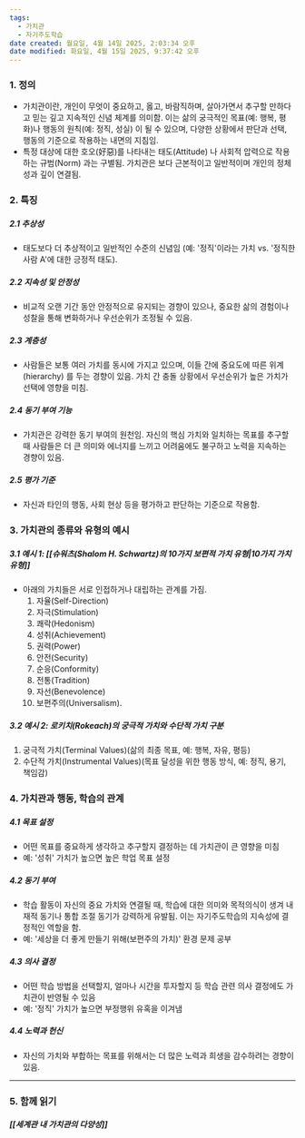 ```yaml
---
tags:
  - 가치관
  - 자기주도학습
date created: 월요일, 4월 14일 2025, 2:03:34 오후
date modified: 화요일, 4월 15일 2025, 9:37:42 오후
---
```

### 1. 정의

- 가치관이란, 개인이 무엇이 중요하고, 옳고, 바람직하며, 살아가면서 추구할 만하다고 믿는 깊고 지속적인 신념 체계를 의미함. 이는 삶의 궁극적인 목표(예: 행복, 평화)나 행동의 원칙(예: 정직, 성실) 이 될 수 있으며, 다양한 상황에서 판단과 선택, 행동의 기준으로 작용하는 내면의 지침임.
- 특정 대상에 대한 호오(好惡)를 나타내는 태도(Attitude) 나 사회적 압력으로 작용하는 규범(Norm) 과는 구별됨. 가치관은 보다 근본적이고 일반적이며 개인의 정체성과 깊이 연결됨.

### 2. 특징

##### 2.1 추상성

- 태도보다 더 추상적이고 일반적인 수준의 신념임 (예: '정직'이라는 가치 vs. '정직한 사람 A'에 대한 긍정적 태도).
##### 2.2 지속성 및 안정성

- 비교적 오랜 기간 동안 안정적으로 유지되는 경향이 있으나, 중요한 삶의 경험이나 성찰을 통해 변화하거나 우선순위가 조정될 수 있음.
##### 2.3 계층성

- 사람들은 보통 여러 가치를 동시에 가지고 있으며, 이들 간에 중요도에 따른 위계(hierarchy) 를 두는 경향이 있음. 가치 간 충돌 상황에서 우선순위가 높은 가치가 선택에 영향을 미침.
##### 2.4 동기 부여 기능

- 가치관은 강력한 동기 부여의 원천임. 자신의 핵심 가치와 일치하는 목표를 추구할 때 사람들은 더 큰 의미와 에너지를 느끼고 어려움에도 불구하고 노력을 지속하는 경향이 있음.
##### 2.5 평가 기준

- 자신과 타인의 행동, 사회 현상 등을 평가하고 판단하는 기준으로 작용함.

### 3. 가치관의 종류와 유형의 예시

##### 3.1 예시 1: [[슈워츠(Shalom H. Schwartz)의 10가지 보편적 가치 유형|10가지 가치 유형]]

- 아래의 가치들은 서로 인접하거나 대립하는 관계를 가짐.
	1. 자율(Self-Direction)
	2. 자극(Stimulation)
	3. 쾌락(Hedonism)
	4. 성취(Achievement)
	5. 권력(Power)
	6. 안전(Security)
	7. 순응(Conformity)
	8. 전통(Tradition)
	9. 자선(Benevolence)
	10. 보편주의(Universalism).
##### 3.2 예시 2: 로키치(Rokeach)의 궁극적 가치와 수단적 가치 구분

1. 궁극적 가치(Terminal Values)(삶의 최종 목표, 예: 행복, 자유, 평등)
2. 수단적 가치(Instrumental Values)(목표 달성을 위한 행동 방식, 예: 정직, 용기, 책임감) 

### 4. 가치관과 행동, 학습의 관계

##### 4.1 목표 설정

- 어떤 목표를 중요하게 생각하고 추구할지 결정하는 데 가치관이 큰 영향을 미침
- 예: '성취' 가치가 높으면 높은 학업 목표 설정
##### 4.2 동기 부여

- 학습 활동이 자신의 중요 가치와 연결될 때, 학습에 대한 의미와 목적의식이 생겨 내재적 동기나 통합 조절 동기가 강력하게 유발됨. 이는 자기주도학습의 지속성에 결정적인 역할을 함.
- 예: '세상을 더 좋게 만들기 위해(보편주의 가치)' 환경 문제 공부
##### 4.3 의사 결정

- 어떤 학습 방법을 선택할지, 얼마나 시간을 투자할지 등 학습 관련 의사 결정에도 가치관이 반영될 수 있음
- 예: '정직' 가치가 높으면 부정행위 유혹을 이겨냄
##### 4.4 노력과 헌신

- 자신의 가치와 부합하는 목표를 위해서는 더 많은 노력과 희생을 감수하려는 경향이 있음.
***
### 5. 함께 읽기

##### [[세계관 내 가치관의 다양성]]
